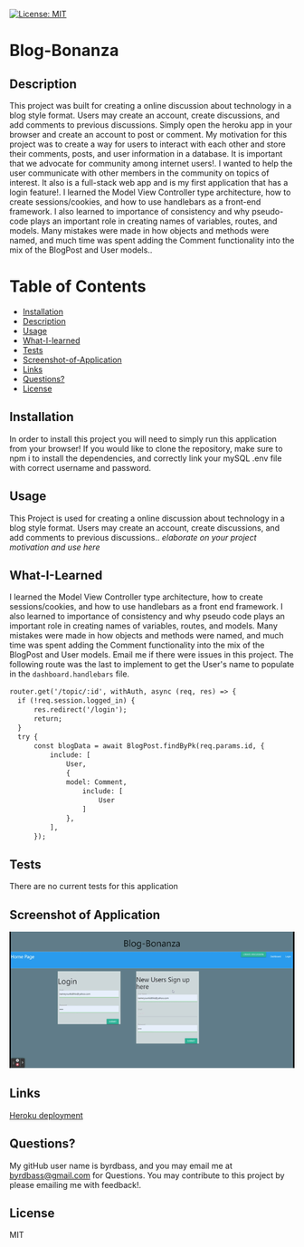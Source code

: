 
  [![License: MIT](https://img.shields.io/badge/License-MIT-yellow.svg)](https://opensource.org/licenses/MIT)
# Blog-Bonanza

## Description
This project was built for creating a online discussion about technology in a blog style format.  Users may create an account, create discussions, and add comments to previous discussions. Simply open the heroku app in your browser and create an account to post or comment.  My motivation for this project was to create a way for users to interact with each other and store their comments, posts, and user information in a database.  It is important that we advocate for community among internet users!.
I wanted to help the user communicate with other members in the community on topics of interest.  It also is a full-stack web app and is my first application that has a login feature!.  I learned the Model View Controller type architecture, how to create sessions/cookies, and how to use handlebars as a front-end framework.  I also learned to importance of consistency and why pseudo-code plays an important role in creating names of variables, routes, and models.  Many mistakes were made in how objects and methods were named, and much time was spent adding the Comment functionality into the mix of the BlogPost and User models.. 

# Table of Contents
- [Installation](#Installation)
- [Description](#Description)
- [Usage](#Usage)
- [What-I-learned](#What-I-Learned)
- [Tests](#Tests)
- [Screenshot-of-Application](#Screenshot-of-Application)
- [Links](#Links)
- [Questions?](#Questions?)
- [License](#License)


## Installation
In order to install this project you will need to simply run this application from your browser!  If you would like to clone the repository, make sure to npm i to install the dependencies, and correctly link your mySQL .env file with correct username and password.

## Usage
This Project is used for creating a online discussion about technology in a blog style format.  Users may create an account, create discussions, and add comments to previous discussions.. *elaborate on your project motivation and use here*

## What-I-Learned
I learned the Model View Controller type architecture, how to create sessions/cookies, and how to use handlebars as a front end framework.  I also learned to importance of consistency and why pseudo code plays an important role in creating names of variables, routes, and models.  Many mistakes were made in how objects and methods were named, and much time was spent adding the Comment functionality into the mix of the BlogPost and User models.
Email me if there were issues in this project.  The following route was the last to implement to get the User's name to populate in the `dashboard.handlebars` file.


    router.get('/topic/:id', withAuth, async (req, res) => {
      if (!req.session.logged_in) {
          res.redirect('/login');
          return;
      }
      try {
          const blogData = await BlogPost.findByPk(req.params.id, {
              include: [
                  User,
                  {
                  model: Comment,
                      include: [
                          User
                      ]
                  },
              ],
          });

## Tests
There are no current tests for this application

## Screenshot of Application
![screenshot of Blog-Bonanza](Blog-Bonanza.gif)

## Links
[Heroku deployment](https://blog-bonanza.herokuapp.com/)

## Questions?
My gitHub user name is byrdbass, and you may email me at byrdbass@gmail.com for Questions.
You may contribute to this project by please emailing me with feedback!.

## License
MIT
